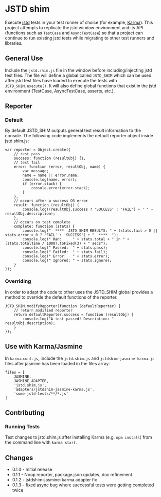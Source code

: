 JSTD shim
==========

Execute [jstd](https://code.google.com/p/js-test-driver/) tests in your test runner of choice (for example, [Karma](http://karma-runner.github.io/0.8/index.html)). This project attempts to replicate the jstd window environment and its API (functions such as `TestCase` and `AsyncTestCase`) so that a project can continue to run existing jstd tests while migrating to other test runners and libraries.

General Use
------------

Include the `jstd.shim.js` file in the window before including/injecting jstd test files. The file will define a global called `JSTD_SHIM` which can be used after jstd test files have loaded to execute the tests with `JSTD_SHIM.execute()`. It will also define global functions that exist in the jstd environment (TestCase, AsyncTestCase, asserts, etc.).

Reporter
----------

### Default

By default JSTD_SHIM outputs general test result information to the console. The following code implements the default reporter object inside jstd.shim.js:

```
var reporter = Object.create({
    // test pass
    success: function (resultObj) {},
    // test fail
    error: function (error, resultObj, name) {
        var message;
        name = name || error.name;
        console.log(name, error);
        if (error.stack) {
            console.error(error.stack);
        }
    },
    // occurs after a success OR error
    result: function (resultObj) {
        console.log((resultObj.success ? 'SUCCESS' : 'FAIL') + ' ' + resultObj.description);
    },
    // occurs on test complete
    complete: function (stats) {
        console.log("  ****  JSTD SHIM RESULTS: " + (stats.fail > 0 || stats.error > 0 ? 'FAIL' : 'SUCCESS') + "  ****  ");
        console.log(" Ran:     " + stats.total + " in " + (stats.totalTime / 1000).toFixed(3) + " secs");
        console.log(" Passed:  " + stats.pass);
        console.log(" Failed:  " + stats.fail);
        console.log(" Error:   " + stats.error);
        console.log(" Ignored: " + stats.ignore);
    }
});
```

### Overriding

In order to adapt the code to other uses the JSTD_SHIM global provides a method to override the default functions of the reporter.

```
JSTD_SHIM.modifyReporter(function (defaultReporter) {
    // return modified reporter
    return defaultReporter.success = function (resultObj) {
        console.log("A test passed! Description: " resultObj.description);
    }
});
```

Use with Karma/Jasmine
----------------------

In `karma.conf.js`, include the `jstd.shim.js` and `jstdshim-jasmine-karma.js` files after jasmine has been loaded in the files array:

```
files = [
    JASMINE,
    JASMINE_ADAPTER,
    'jstd.shim.js',
    'adapters/jstdshim-jasmine-karma.js',
    'some-jstd-tests/**/*.js'
]
```

Contributing
-------------

### Running Tests

Test changes to jstd.shim.js after installing Karma (e.g. `npm install`) from the command line with `karma start`.

Changes
-----------

* 0.1.0 - Initial release
* 0.1.1 - Noop reporter, package.json updates, doc refinement
* 0.1.2 - jstdshim-jasmine-karma adapter fix
* 0.1.3 - fixed async bug where successful tests were getting completed twice
